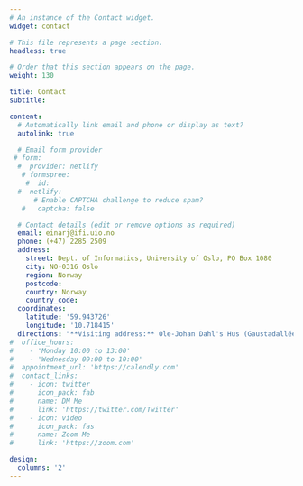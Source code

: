 ```yaml
---
# An instance of the Contact widget.
widget: contact

# This file represents a page section.
headless: true

# Order that this section appears on the page.
weight: 130

title: Contact
subtitle:

content:
  # Automatically link email and phone or display as text?
  autolink: true

  # Email form provider
 # form:
  #  provider: netlify
   # formspree:
    #  id:
  #  netlify:
      # Enable CAPTCHA challenge to reduce spam?
   #   captcha: false

  # Contact details (edit or remove options as required)
  email: einarj@ifi.uio.no
  phone: (+47) 2285 2509
  address:
    street: Dept. of Informatics, University of Oslo, PO Box 1080
    city: NO-0316 Oslo
    region: Norway
    postcode: 
    country: Norway
    country_code: 
  coordinates:
    latitude: '59.943726'
    longitude: '10.718415'
  directions: "**Visiting address:** Ole-Johan Dahl's Hus (Gaustadalléen 23B),<br> take the elevator to the 8th floor"
#  office_hours:
#    - 'Monday 10:00 to 13:00'
#    - 'Wednesday 09:00 to 10:00'
#  appointment_url: 'https://calendly.com'
#  contact_links:
#    - icon: twitter
#      icon_pack: fab
#      name: DM Me
#      link: 'https://twitter.com/Twitter'
#    - icon: video
#      icon_pack: fas
#      name: Zoom Me
#      link: 'https://zoom.com'

design:
  columns: '2'
---
```


